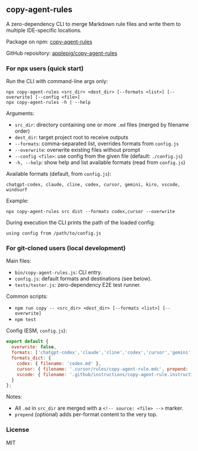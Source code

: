 ## copy-agent-rules

A zero-dependency CLI to merge Markdown rule files and write them to multiple IDE-specific locations.

Package on npm: [copy-agent-rules](https://www.npmjs.com/package/copy-agent-rules)

GitHub repository: [applepig/copy-agent-rules](https://github.com/applepig/copy-agent-rules)

### For npx users (quick start)

Run the CLI with command-line args only:

```
npx copy-agent-rules <src_dir> <dest_dir> [--formats <list>] [--overwrite] [--config <file>]
npx copy-agent-rules -h | --help
```

Arguments:
- `src_dir`: directory containing one or more `.md` files (merged by filename order)
- `dest_dir`: target project root to receive outputs
- `--formats`: comma-separated list, overrides formats from `config.js`
- `--overwrite`: overwrite existing files without prompt
- `--config <file>`: use config from the given file (default: `./config.js`)
- `-h, --help`: show help and list available formats (read from `config.js`)

Available formats (default, from `config.js`):
```
chatgpt-codex, claude, cline, codex, cursor, gemini, kiro, vscode, windsurf
```

Example:
```
npx copy-agent-rules src dist --formats codex,cursor --overwrite
```

During execution the CLI prints the path of the loaded config:

```
using config from /path/to/config.js
```

### For git-cloned users (local development)

Main files:
- `bin/copy-agent-rules.js`: CLI entry.
- `config.js`: default formats and destinations (see below).
 - `tests/tester.js`: zero-dependency E2E test runner.

Common scripts:
- `npm run copy -- <src_dir> <dest_dir> [--formats <list>] [--overwrite]`
- `npm test`

Config (ESM, `config.js`):
```js
export default {
  overwrite: false,
  formats: ['chatgpt-codex','claude','cline','codex','cursor','gemini','kiro','vscode','windsurf'],
  formats_dict: {
    codex: { filename: 'codex.md' },
    cursor: { filename: '.cursor/rules/copy-agent-rule.mdc', prepend: `---\ndescription: "Generated by copy-agent-rules"\nalwaysApply: true\n---` },
    vscode: { filename: '.github/instructions/copy-agent-rule.instructions.md' }
  }
};
```

Notes:
- All `.md` in `src_dir` are merged with a `<!-- source: <file> -->` marker.
- `prepend` (optional) adds per-format content to the very top.

### License

MIT



